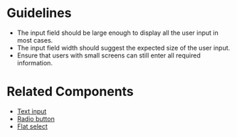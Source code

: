 # Guidelines

-   The input field should be large enough to display all the user input in most cases.
-   The input field width should suggest the expected size of the user input.
-   Ensure that users with small screens can still enter all required information.

# Related Components

-   [Text input](#/form/TextInput)
-   [Radio button](#/form/RadioButton)
-   [Flat select](#/form/FlatSelect)

